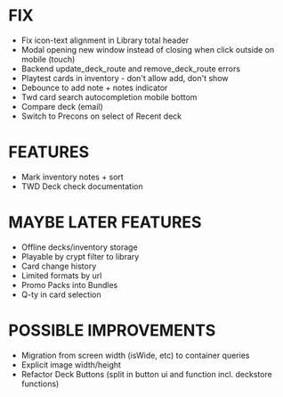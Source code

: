 # FIX
- Fix icon-text alignment in Library total header
- Modal opening new window instead of closing when click outside on mobile (touch)
- Backend update_deck_route and remove_deck_route errors
- Playtest cards in inventory - don't allow add, don't show
- Debounce to add note + notes indicator
- Twd card search autocompletion mobile bottom
- Compare deck (email)
- Switch to Precons on select of Recent deck

# FEATURES
- Mark inventory notes + sort
- TWD Deck check documentation

# MAYBE LATER FEATURES
- Offline decks/inventory storage
- Playable by crypt filter to library
- Card change history
- Limited formats by url
- Promo Packs into Bundles
- Q-ty in card selection

# POSSIBLE IMPROVEMENTS
- Migration from screen width (isWide, etc) to container queries
- Explicit image width/height
- Refactor Deck Buttons (split in button ui and function incl. deckstore functions)
